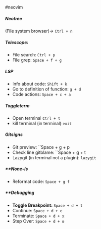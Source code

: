 #neovim
##### **Neotree** 
(File system browser)-> ``Ctrl + n``
##### **Telescope**: 
- File search: ``Ctrl + p``
- File grep:     ``Space + f + g``
##### **LSP**
- Info about code: ``Shift + k``
- Go to definition of function: ``g + d`` 
- Code actions: ``Space + c + a`` 
##### **Toggleterm**
- Open terminal ``Ctrl + t``
- kill terminal (in terminal) ``exit`` 
##### **Gitsigns**
- Git preview: ``Space + g + p
- Check line gitblame: ``Space + g + t
- Lazygit (in terminal not a plugin): ``lazygit`` 
##### **None-ls
- Reformat code: ``Space + g f`` 

##### **Debugging
- **Toggle Breakpoint:** ``Space + d + t``
- Continue: ``Space + d + c`` 
- Terminate: ``Space + d + x``
- Step Over: ``Space + d + o``
